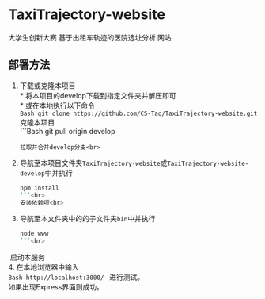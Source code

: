 # TaxiTrajectory-website
大学生创新大赛 基于出租车轨迹的医院选址分析 网站
## 部署方法
1. 下载或克隆本项目<br>
       * 将本项目的develop下载到指定文件夹并解压即可<br>
       * 或在本地执行以下命令<br>
       ```Bash
       git clone https://github.com/CS-Tao/TaxiTrajectory-website.git
       ```<br>
       克隆本项目<br>
       ```Bash
       git pull origin develop
      ```<br>
      拉取并合并develop分支<br>
2. 导航至本项目文件夹`TaxiTrajectory-website`或`TaxiTrajectory-website-develop`中并执行<br>
      ```Bash
      npm install
      ```<br>
      安装依赖项<br>
3. 导航至本文件夹中的的子文件夹`bin`中并执行<br>
      ```Bash
      node www
      ```<br>
  启动本服务<br>
4. 在本地浏览器中输入<br>
      ```Bash
      http://localhost:3000/
      ```
      进行测试。<br>如果出现Express界面则成功。
